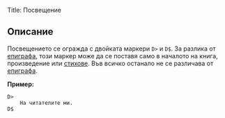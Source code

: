 Title: Посвещение

## Описание

Посвещението се огражда с двойката маркери `D>` и `D$`. За разлика от [епиграфа](/docs/sfb/epigraph), този маркер може да се поставя само в началото на книга, произведение или [стихове](/docs/sfb/poem). Във всичко останало не се различава от [епиграфа](/docs/sfb/epigraph).

**Пример:**

    D>
        На читателите ми.
    D$
